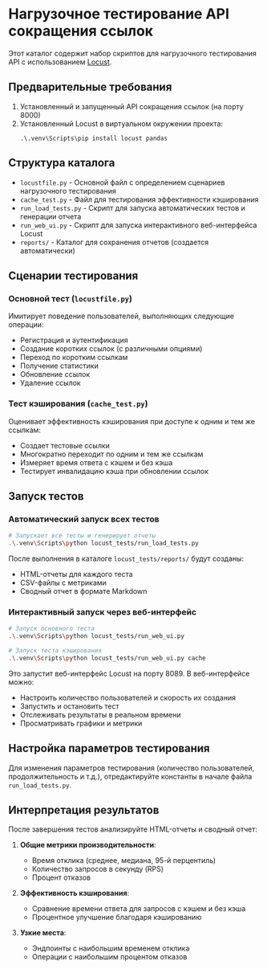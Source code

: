 # Нагрузочное тестирование API сокращения ссылок

Этот каталог содержит набор скриптов для нагрузочного тестирования API с использованием [Locust](https://locust.io/).

## Предварительные требования

1. Установленный и запущенный API сокращения ссылок (на порту 8000)
2. Установленный Locust в виртуальном окружении проекта:
   ```
   .\.venv\Scripts\pip install locust pandas
   ```

## Структура каталога

- `locustfile.py` - Основной файл с определением сценариев нагрузочного тестирования
- `cache_test.py` - Файл для тестирования эффективности кэширования
- `run_load_tests.py` - Скрипт для запуска автоматических тестов и генерации отчета
- `run_web_ui.py` - Скрипт для запуска интерактивного веб-интерфейса Locust
- `reports/` - Каталог для сохранения отчетов (создается автоматически)

## Сценарии тестирования

### Основной тест (`locustfile.py`)

Имитирует поведение пользователей, выполняющих следующие операции:
- Регистрация и аутентификация
- Создание коротких ссылок (с различными опциями)
- Переход по коротким ссылкам
- Получение статистики
- Обновление ссылок
- Удаление ссылок

### Тест кэширования (`cache_test.py`)

Оценивает эффективность кэширования при доступе к одним и тем же ссылкам:
- Создает тестовые ссылки
- Многократно переходит по одним и тем же ссылкам
- Измеряет время ответа с кэшем и без кэша
- Тестирует инвалидацию кэша при обновлении ссылок

## Запуск тестов

### Автоматический запуск всех тестов

```bash
# Запускает все тесты и генерирует отчеты
.\.venv\Scripts\python locust_tests/run_load_tests.py
```

После выполнения в каталоге `locust_tests/reports/` будут созданы:
- HTML-отчеты для каждого теста
- CSV-файлы с метриками
- Сводный отчет в формате Markdown

### Интерактивный запуск через веб-интерфейс

```bash
# Запуск основного теста
.\.venv\Scripts\python locust_tests/run_web_ui.py

# Запуск теста кэширования
.\.venv\Scripts\python locust_tests/run_web_ui.py cache
```

Это запустит веб-интерфейс Locust на порту 8089. В веб-интерфейсе можно:
- Настроить количество пользователей и скорость их создания
- Запустить и остановить тест
- Отслеживать результаты в реальном времени
- Просматривать графики и метрики

## Настройка параметров тестирования

Для изменения параметров тестирования (количество пользователей, продолжительность и т.д.), отредактируйте константы в начале файла `run_load_tests.py`.

## Интерпретация результатов

После завершения тестов анализируйте HTML-отчеты и сводный отчет:

1. **Общие метрики производительности**:
   - Время отклика (среднее, медиана, 95-й перцентиль)
   - Количество запросов в секунду (RPS)
   - Процент отказов

2. **Эффективность кэширования**:
   - Сравнение времени ответа для запросов с кэшем и без кэша
   - Процентное улучшение благодаря кэшированию

3. **Узкие места**:
   - Эндпоинты с наибольшим временем отклика
   - Операции с наибольшим процентом отказов 